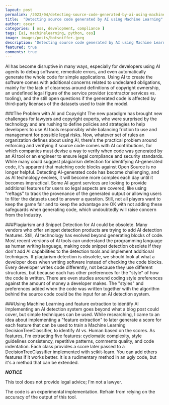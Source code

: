```yaml
---
layout: post
permalink: /2023/04/detecting-source-code-generated-by-ai-using-machine-learning.html
title:  "Detecting source code generated by AI using Machine Learning"
author: oscar
categories: [ oss, development, compliance ]
tags: [ai, machinelearning, python, oss]
image: images/posts/botsniffer.jpeg
description: "Detecting source code generated by AI using Machine Learning"
featured: true
comments: true
---
```


AI has become disruptive in many ways, especially for developers using AI agents to debug software, remediate errors, and even automatically generate the whole code for simple applications. 
Using AI to create the software comes with additional concerns related to undeclared obligations, mainly for the lack of clearness around definitions of copyright ownership, an undefined legal figure of the service provider (contractor services vs. tooling), and the still open questions if the generated code is affected by third-party licenses of the datasets used to train the model.

###The Problem with AI and Copyright
The new paradigm has brought new challenges for lawyers and copyright experts, who were surprised by the technology and are rushing to define policies and strategies to help developers to use AI tools responsibly while balancing friction to use and management for possible legal risks.
Now, whatever set of rules an organization defines about using AI, there's the practical problem around enforcing and verifying if source code comes with AI contributions, for which companies must devise a way to verify when code was generated by an AI tool or an engineer to ensure legal compliance and security standards.
While many could suggest plagiarism detection for identifying AI-generated code, it's apparent that matching code blocks against Open Source is no longer helpful.
Detecting AI-generated code has become challenging, and as AI technology evolves, it will become more complex each day until it becomes impractical. Some AI agent services are looking to provide additional features for users so legal aspects are covered, like using "reftags" to track the provenance of the generated output or allowing users to filter the datasets used to answer a question. Still, not all players want to keep the game fair and to keep the advantage are OK with not adding these safeguards when generating code, which undoubtedly will raise concern from the Industry.

###Plagiarism and Snippet Detection for AI could be obsolete.
Many vendors who offer snippet detection products are trying to add AI detection features. Still, AI technology has evolved beyond generating blocks of code. Most recent versions of AI tools can understand the programming language as human writing language, making code snippet detection obsolete if they don't add AI capabilities to the detection tools and implement additional techniques.
If plagiarism detection is obsolete, we should look at what a developer does when writing software instead of checking the code blocks. Every developer writes code differently, not because they use different structures, but because each has other preferences for the "style" of how the code is written. There are even studies around coding style preferences against the amount of money a developer makes.
The "styles" and preferences added when the code was written together with the algorithm behind the source code could be the input for an AI detection system.

###Using Machine Learning and feature extraction to identify AI
Implementing an AI detection system goes beyond what a blog post could cover, but simple techniques can be used. 
While researching, I came to an idea about implementing a "feature extraction" to later generate a score for each feature that can be used to train a Machine Learning DecisionTreeClassifier, to identify AI vs. Human based on the scores.
As features, I'm extracting five features: cyclomatic complexity, style guidelines consistency, repetitive patterns, comments quality, and code indentation. Each class provides a score later passed to a DecisionTreeClassifier implemented with scikit-learn. You can add others features if it works better.
It is a rudimentary method in an ugly code, but it's a method that can be extended.

***NOTICE***

This tool does not provide legal advice; I'm not a lawyer.

The code is an experimental implementation. Refrain from relying on the accuracy of the output of this tool.